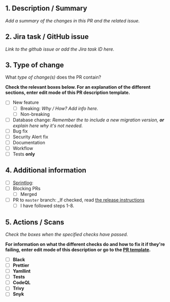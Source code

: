 ## 1. Description / Summary 

_Add a summary of the changes in this PR and the related issue._

## 2. Jira task / GitHub issue

_Link to the github issue or add the Jira task ID here._

## 3. Type of change

What _type of change(s)_ does the PR contain?

**Check the relevant boxes below. For an explanation of the different sections, enter edit mode of this PR description template.**

- [ ] New feature
  - [ ] Breaking: _Why / How? Add info here._ <!-- Should be checked if the changes in this PR will cause existing functionality to not work as expected. E.g. with the master branch of the `dds_cli` -->
  - [ ] Non-breaking <!-- Should be checked if the changes will not cause existing functionality to fail. "Non-breaking" is just an addition of a new feature. -->
- [ ] Database change: _Remember the to include a new migration version, **or** explain here why it's not needed._ <!-- Should be checked when you've changed something in `models.py`. For a guide on how to add the a new migration version, look at the "Database changes" section in the README.md. -->
- [ ] Bug fix <!-- Should be checked when a bug is fixed in existing functionality. If the bug fix also is a breaking change (see above), add info about that beside this check box. -->
- [ ] Security Alert fix <!-- Should be checked if the PR attempts to solve a security vulnerability, e.g. reported by the "Security" tab in the repo. -->
- [ ] Documentation <!-- Should be checked if the PR adds or updates documentation such as e.g. Technical Overview or a architecture decision (dds_web/doc/architecture/decisions.) -->
- [ ] Workflow <!-- Should be checked if the PR includes a change in e.g. the github actions files (dds_web/.github/*) or another type of workflow change. Anything that alters our or the codes workflow. -->
- [ ] Tests **only** <!-- Should only be checked if the PR only contains tests, none of the other types of changes listed above. -->

## 4. Additional information

- [ ] [Sprintlog](../SPRINTLOG.md): <!-- Add a row at the bottom of the SPRINTLOG.md file (not needed if PR contains only tests). Follow the format of previous rows. If the PR is the first in a new sprint, add a new sprint header row (follow the format of previous sprints). -->
- [ ] Blocking PRs <!-- Should be checked if there are blocking PRs or other tasks that need to be merged prior to this. Add link to PR or Jira card if this is the case. -->
  - [ ] Merged <!-- Should be checked if the "Blocking PRs" box was checked AND all blocking PRs have been merged / fixed. -->
- [ ] PR to `master` branch: _If checked, read [the release instructions](../doc/procedures/new_release.md) <!-- Check this if the PR is made to the `master` branch. Only the `dev` branch should be doing this. -->
    - [ ] I have followed steps 1-8. <!-- Should be checked if the "PR to `master` branch" box is checked AND the specified steps in the release instructions have been followed. -->

## 5. Actions / Scans

_Check the boxes when the specified checks have passed._ 

**For information on what the different checks do and how to fix it if they're failing, enter edit mode of this description or go to the [PR template](../.github/pull_request_template.md).**

- [ ] **Black**
      <!-- 
      - What: Python code formatter.
      - How to fix: Run `black .` locally to execute formatting. 
      -->
- [ ] **Prettier**
      <!--
      - What: General code formatter. Our use case: MD and yaml mainly. 
      - How to fix: Run npx prettier --write . locally to execute formatting.
      -->
- [ ] **Yamllint**
      <!-- 
      - What: Linting of yaml files.
      - How to fix: Manually fix any errors locally.
      -->
- [ ] **Tests**
      <!-- 
      - What: Pytest to verify that functionality works as expected. 
      - How to fix: Manually fix any errors locally. Follow the instructions in the "Run tests" section of the README.md to run the tests locally.
      - Additional info: The PR should ALWAYS include new tests or fixed tests when there are code changes. When pytest action has finished, it will post a codecov report; Look at this report and verify the files you have changed are listed. "90% <100.00%> (+0.8%)" means "Tests cover 90% of the changed file, <100 % of this PR's code changes are tested>, and (the code changes and added tests increased the overall test coverage with 0.8%) 
      -->
- [ ] **CodeQL**
      <!--
      - What: Scan for security vulnerabilities, bugs, errors
      - How to fix: Go through the alerts and either manually fix, dismiss or ignore. Add info on ignored or dismissed alerts.
      -->
- [ ] **Trivy**
      <!-- 
      - What: Security scanner
      - How to fix: Go through the alerts and either manually fix, dismiss or ignore. Add info on ignored or dismissed alerts.
      -->
- [ ] **Snyk**
      <!-- 
      - What: Security scanner
      - How to fix: Go through the alerts and either manually fix, dismiss or ignore. Add info on ignored or dismissed alerts.
      -->
